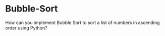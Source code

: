 # Bubble-Sort
How can you implement Bubble Sort to sort a list of numbers in ascending order using Python?
